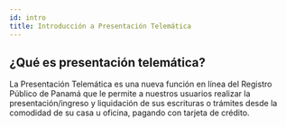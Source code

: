 ```yaml
---
id: intro
title: Introducción a Presentación Telemática
---
```


## ¿Qué es presentación telemática?

La Presentación Telemática es una nueva función en línea del Registro Público de Panamá que le permite a nuestros usuarios realizar la presentación/ingreso y liquidación de sus escrituras o trámites desde la comodidad de su casa u oficina, pagando con tarjeta de crédito.